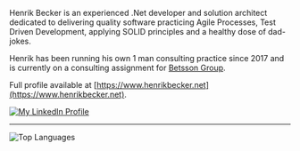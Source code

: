 Henrik Becker is an experienced .Net developer and solution architect dedicated to delivering quality software practicing Agile Processes, Test Driven Development, applying SOLID principles and a healthy dose of dad-jokes.

Henrik has been running his own 1 man consulting practice since 2017 and is currently on a consulting assignment for [Betsson Group](https://www.betssongroup.com/).

Full profile available at [https://www.henrikbecker.net](https://www.henrikbecker.net).

<a href="https://www.linkedin.com/prettygoodprogrammer"><img alt="My LinkedIn Profile" src="https://img.shields.io/badge/LinkedIn-blue?logoColor=white" /></a>



---

![Top Languages](https://github-readme-stats.vercel.app/api/top-langs/?username=handiman&layout=compact&langs_count=8&hide_progress=true)

<!---
handiman/handiman is a ✨ special ✨ repository because its `README.md` (this file) appears on your GitHub profile.
You can click the Preview link to take a look at your changes.
--->
